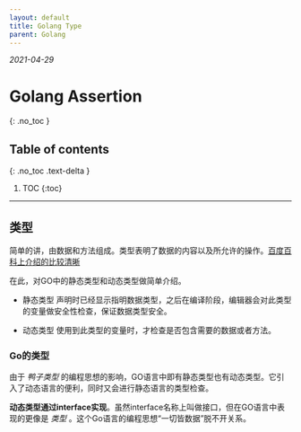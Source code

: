 ```yaml
---
layout: default
title: Golang Type
parent: Golang
---
```


*2021-04-29*
# Golang Assertion
{: .no_toc }

## Table of contents
{: .no_toc .text-delta }

1. TOC
{:toc}

---

## 类型
简单的讲，由数据和方法组成。类型表明了数据的内容以及所允许的操作。[百度百科上介绍的比较清晰](https://baike.baidu.com/item/%E7%B1%BB%E5%9E%8B/5799843)

在此，对GO中的静态类型和动态类型做简单介绍。

- 静态类型
声明时已经显示指明数据类型，之后在编译阶段，编辑器会对此类型的变量做安全性检查，保证数据类型安全。

- 动态类型
使用到此类型的变量时，才检查是否包含需要的数据或者方法。
### Go的类型
由于 _鸭子类型_ 的编程思想的影响，GO语言中即有静态类型也有动态类型。它引入了动态语言的便利，同时又会进行静态语言的类型检查。

__动态类型通过interface实现__。虽然interface名称上叫做接口，但在GO语言中表现的更像是 _类型_ 。这个Go语言的编程思想“一切皆数据”脱不开关系。

